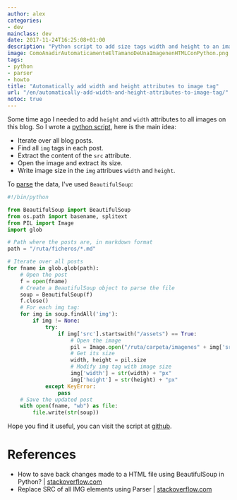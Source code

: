 ```yaml
---
author: alex
categories:
- dev
mainclass: dev
date: 2017-11-24T16:25:08+01:00
description: "Python script to add size tags width and height to an image"
image: ComoAnadirAutomaticamenteElTamanoDeUnaImagenenHTMLConPython.png
tags:
- python
- parser
- howto
title: "Automatically add width and height attributes to image tag"
url: "/en/automatically-add-width-and-height-attributes-to-image-tag/"
notoc: true
---
```


Some time ago I needed to add `height` and `width` attributes to all images on this blog. So I wrote a [python script](/en/tags/python), here is the main idea:

- Iterate over all blog posts.
- Find all `img` tags in each post.
- Extract the content of the `src` attribute.
- Open the image and extract its size.
- Write image size in the `img` attribues `width` and `height`.

<!--more--><!--ad-->

To [parse](/en/tags/parser) the data, I've used `BeautifulSoup`:

```python
#!/bin/python

from BeautifulSoup import BeautifulSoup
from os.path import basename, splitext
from PIL import Image
import glob

# Path where the posts are, in markdown format
path = "/ruta/ficheros/*.md"

# Iterate over all posts
for fname in glob.glob(path):
    # Open the post
    f = open(fname)
    # Create a BeautifulSoup object to parse the file
    soup = BeautifulSoup(f)
    f.close()
    # For each img tag:
    for img in soup.findAll('img'):
        if img != None:
            try:
                if img['src'].startswith("/assets") == True:
                    # Open the image
                    pil = Image.open("/ruta/carpeta/imagenes" + img['src'])
                    # Get its size
                    width, height = pil.size
                    # Modify img tag with image size
                    img['width'] = str(width) + "px"
                    img['height'] = str(height) + "px"
            except KeyError:
                pass
    # Save the updated post
    with open(fname, "wb") as file:
        file.write(str(soup))
```

Hope you find it useful, you can visit the script at [github](https://gist.github.com/elbaulp/188a7f9d24e586cb16d9ed9188aa5823 "Gist en github").

# References

- How to save back changes made to a HTML file using BeautifulSoup in Python? \| [stackoverflow.com](http://stackoverflow.com/a/14369600/1612432 "How to save back changes made to a HTML file using BeautifulSoup in Python?")
- Replace SRC of all IMG elements using Parser \| [stackoverflow.com](http://stackoverflow.com/a/1579733/1612432 "Replace SRC of all IMG elements using Parser")
